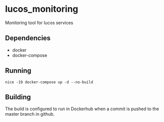 # lucos_monitoring
Monitoring tool for lucos services

## Dependencies
* docker
* docker-compose

## Running
`nice -19 docker-compose up -d --no-build`

## Building
The build is configured to run in Dockerhub when a commit is pushed to the master branch in github.